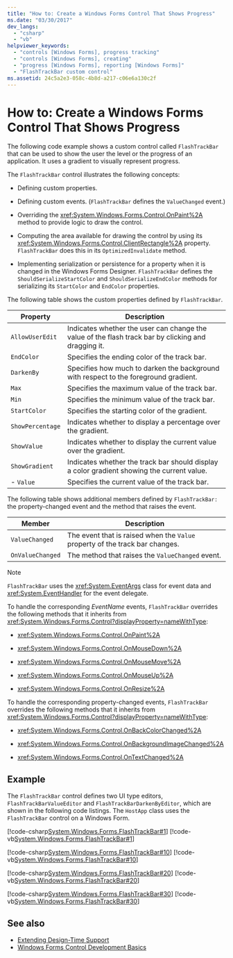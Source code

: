 ```yaml
---
title: "How to: Create a Windows Forms Control That Shows Progress"
ms.date: "03/30/2017"
dev_langs: 
  - "csharp"
  - "vb"
helpviewer_keywords: 
  - "controls [Windows Forms], progress tracking"
  - "controls [Windows Forms], creating"
  - "progress [Windows Forms], reporting [Windows Forms]"
  - "FlashTrackBar custom control"
ms.assetid: 24c5a2e3-058c-4b8d-a217-c06e6a130c2f
---
```

# How to: Create a Windows Forms Control That Shows Progress
The following code example shows a custom control called `FlashTrackBar` that can be used to show the user the level or the progress of an application. It uses a gradient to visually represent progress.  
  
 The `FlashTrackBar` control illustrates the following concepts:  
  
- Defining custom properties.  
  
- Defining custom events. (`FlashTrackBar` defines the `ValueChanged` event.)  
  
- Overriding the <xref:System.Windows.Forms.Control.OnPaint%2A> method to provide logic to draw the control.  
  
- Computing the area available for drawing the control by using its <xref:System.Windows.Forms.Control.ClientRectangle%2A> property. `FlashTrackBar` does this in its `OptimizedInvalidate` method.  
  
- Implementing serialization or persistence for a property when it is changed in the Windows Forms Designer. `FlashTrackBar` defines the `ShouldSerializeStartColor` and `ShouldSerializeEndColor` methods for serializing its `StartColor` and `EndColor` properties.  
  
 The following table shows the custom properties defined by `FlashTrackBar`.  
  
|Property|Description|  
|--------------|-----------------|  
|`AllowUserEdit`|Indicates whether the user can change the value of the flash track bar by clicking and dragging it.|  
|`EndColor`|Specifies the ending color of the track bar.|  
|`DarkenBy`|Specifies how much to darken the background with respect to the foreground gradient.|  
|`Max`|Specifies the maximum value of the track bar.|  
|`Min`|Specifies the minimum value of the track bar.|  
|`StartColor`|Specifies the starting color of the gradient.|  
|`ShowPercentage`|Indicates whether to display a percentage over the gradient.|  
|`ShowValue`|Indicates whether to display the current value over the gradient.|  
|`ShowGradient`|Indicates whether the track bar should display a color gradient showing the current value.|  
|-   `Value`|Specifies the current value of the track bar.|  
  
 The following table shows additional members defined by `FlashTrackBar:` the property-changed event and the method that raises the event.  
  
|Member|Description|  
|------------|-----------------|  
|`ValueChanged`|The event that is raised when the `Value` property of the track bar changes.|  
|`OnValueChanged`|The method that raises the `ValueChanged` event.|  
  
> [!NOTE]
> `FlashTrackBar` uses the <xref:System.EventArgs> class for event data and <xref:System.EventHandler> for the event delegate.  
  
 To handle the corresponding *EventName* events, `FlashTrackBar` overrides the following methods that it inherits from <xref:System.Windows.Forms.Control?displayProperty=nameWithType>:  
  
- <xref:System.Windows.Forms.Control.OnPaint%2A>  
  
- <xref:System.Windows.Forms.Control.OnMouseDown%2A>  
  
- <xref:System.Windows.Forms.Control.OnMouseMove%2A>  
  
- <xref:System.Windows.Forms.Control.OnMouseUp%2A>  
  
- <xref:System.Windows.Forms.Control.OnResize%2A>  
  
 To handle the corresponding property-changed events, `FlashTrackBar` overrides the following methods that it inherits from <xref:System.Windows.Forms.Control?displayProperty=nameWithType>:  
  
- <xref:System.Windows.Forms.Control.OnBackColorChanged%2A>  
  
- <xref:System.Windows.Forms.Control.OnBackgroundImageChanged%2A>  
  
- <xref:System.Windows.Forms.Control.OnTextChanged%2A>  
  
## Example  
 The `FlashTrackBar` control defines two UI type editors, `FlashTrackBarValueEditor` and `FlashTrackBarDarkenByEditor`, which are shown in the following code listings. The `HostApp` class uses the `FlashTrackBar` control on a Windows Form.  
  
 [!code-csharp[System.Windows.Forms.FlashTrackBar#1](~/samples/snippets/csharp/VS_Snippets_Winforms/System.Windows.Forms.FlashTrackBar/CS/FlashTrackBar.cs#1)]
 [!code-vb[System.Windows.Forms.FlashTrackBar#1](~/samples/snippets/visualbasic/VS_Snippets_Winforms/System.Windows.Forms.FlashTrackBar/VB/FlashTrackBar.vb#1)]  
  
 [!code-csharp[System.Windows.Forms.FlashTrackBar#10](~/samples/snippets/csharp/VS_Snippets_Winforms/System.Windows.Forms.FlashTrackBar/CS/FlashTrackBarDarkenByEditor.cs#10)]
 [!code-vb[System.Windows.Forms.FlashTrackBar#10](~/samples/snippets/visualbasic/VS_Snippets_Winforms/System.Windows.Forms.FlashTrackBar/VB/FlashTrackBarDarkenByEditor.vb#10)]  
  
 [!code-csharp[System.Windows.Forms.FlashTrackBar#20](~/samples/snippets/csharp/VS_Snippets_Winforms/System.Windows.Forms.FlashTrackBar/CS/FlashTrackBarValueEditor.cs#20)]
 [!code-vb[System.Windows.Forms.FlashTrackBar#20](~/samples/snippets/visualbasic/VS_Snippets_Winforms/System.Windows.Forms.FlashTrackBar/VB/FlashTrackBarValueEditor.vb#20)]  
  
 [!code-csharp[System.Windows.Forms.FlashTrackBar#30](~/samples/snippets/csharp/VS_Snippets_Winforms/System.Windows.Forms.FlashTrackBar/CS/HostApp.cs#30)]
 [!code-vb[System.Windows.Forms.FlashTrackBar#30](~/samples/snippets/visualbasic/VS_Snippets_Winforms/System.Windows.Forms.FlashTrackBar/VB/HostApp.vb#30)]  
  
## See also

- [Extending Design-Time Support](https://docs.microsoft.com/previous-versions/visualstudio/visual-studio-2013/37899azc(v=vs.120))
- [Windows Forms Control Development Basics](windows-forms-control-development-basics.md)
